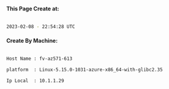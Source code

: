 
   
#### This Page Create at:

```bash

2023-02-08 - 22:54:28 UTC

```

#### Create By Machine:

```bash

Host Name : fv-az571-613

platform  : Linux-5.15.0-1031-azure-x86_64-with-glibc2.35

Ip Local  : 10.1.1.29

```

